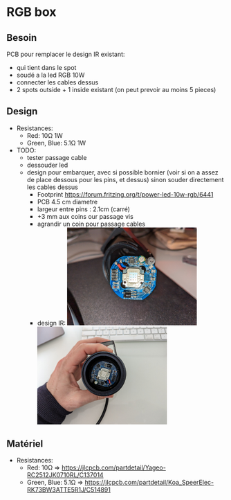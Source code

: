 # RGB box

## Besoin

PCB pour remplacer le design IR existant:
- qui tient dans le spot
- soudé a la led RGB 10W
- connecter les cables dessus
- 2 spots outside + 1 inside existant (on peut prevoir au moins 5 pieces)

## Design

- Resistances:
  - Red: 10Ω 1W
  - Green, Blue: 5.1Ω 1W
- TODO:
  - tester passage cable
  - dessouder led
  - design pour embarquer, avec si possible bornier (voir si on a assez de place dessous pour les pins, et dessus) sinon souder directement les cables dessus
    - Footprint https://forum.fritzing.org/t/power-led-10w-rgb/6441
    - PCB 4.5 cm diametre
    - largeur entre pins : 2.1cm (carré)
    - +3 mm aux coins our passage vis
    - agrandir un coin pour passage cables
    - design IR: 
      <img src="pictures/existing-enclosure.jpg" width="300">
      <img src="pictures/existing-outside.jpg" width="300">

## Matériel

- Resistances:
  - Red: 10Ω => https://jlcpcb.com/partdetail/Yageo-RC2512JK0710RL/C137014
  - Green, Blue: 5.1Ω => https://jlcpcb.com/partdetail/Koa_SpeerElec-RK73BW3ATTE5R1J/C514891
